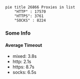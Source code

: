 
```mermaid
pie title 26866 Proxies in list
    "HTTP" : 17570
    "HTTPS": 3761
    "SOCKS" : 8224
```

### Some Info
#### Average Timeout

- mixed: 3.8s
- http: 2.1s
- https: 8.7s
- socks: 6.5s